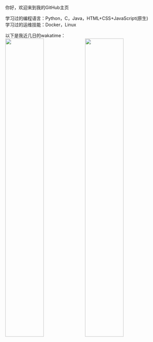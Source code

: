 你好，欢迎来到我的GitHub主页



学习过的编程语言：Python，C，Java，HTML+CSS+JavaScript(原生)  
学习过的运维技能：Docker，Linux  

以下是我近几日的wakatime：  
<img src="https://wakatime.com/share/@LeoChoi/e5a4125d-75fa-43ad-b84d-b5ed048f839c.svg" width="49%">
<img src="https://wakatime.com/share/@LeoChoi/d1c4d166-978a-42b9-91bd-6ae78321f75e.svg" width="49%">
